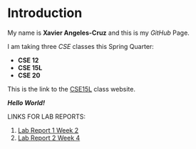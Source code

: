 # Introduction
My name is **Xavier Angeles-Cruz** and this is my *GitHub* Page.

I am taking three *CSE* classes this Spring Quarter:
* **CSE 12**
* **CSE 15L**
* **CSE 20**
 
This is the link to the [CSE15L](https://sites.google.com/eng.ucsd.edu/cse-15l-spring-2022/home?authuser=0) class website.

***Hello World!***

LINKS FOR LAB REPORTS:

1. [Lab Report 1 Week 2](https://xavieralbert.github.io/cse15l-lab-reports/lab-report-1-week-2.html)
2. [Lab Report 2 Week 4](https://xavieralbert.github.io/cse15l-lab-reports/lab-report-2-week-4.html)

